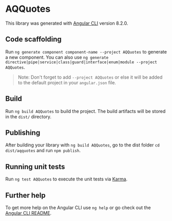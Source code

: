 # AQQuotes

This library was generated with [Angular CLI](https://github.com/angular/angular-cli) version 8.2.0.

## Code scaffolding

Run `ng generate component component-name --project AQQuotes` to generate a new component. You can also use `ng generate directive|pipe|service|class|guard|interface|enum|module --project AQQuotes`.
> Note: Don't forget to add `--project AQQuotes` or else it will be added to the default project in your `angular.json` file. 

## Build

Run `ng build AQQuotes` to build the project. The build artifacts will be stored in the `dist/` directory.

## Publishing

After building your library with `ng build AQQuotes`, go to the dist folder `cd dist/aqquotes` and run `npm publish`.

## Running unit tests

Run `ng test AQQuotes` to execute the unit tests via [Karma](https://karma-runner.github.io).

## Further help

To get more help on the Angular CLI use `ng help` or go check out the [Angular CLI README](https://github.com/angular/angular-cli/blob/master/README.md).
